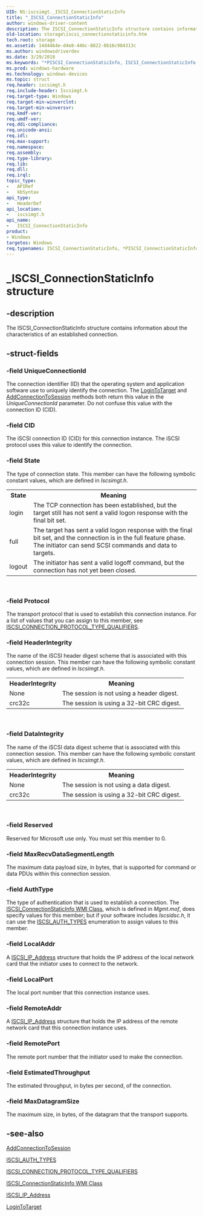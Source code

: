 ```yaml
---
UID: NS:iscsimgt._ISCSI_ConnectionStaticInfo
title: "_ISCSI_ConnectionStaticInfo"
author: windows-driver-content
description: The ISCSI_ConnectionStaticInfo structure contains information about the characteristics of an established connection.
old-location: storage\iscsi_connectionstaticinfo.htm
tech.root: storage
ms.assetid: 14d4464e-d4e8-446c-8822-0b16c984313c
ms.author: windowsdriverdev
ms.date: 3/29/2018
ms.keywords: "*PISCSI_ConnectionStaticInfo, ISCSI_ConnectionStaticInfo, ISCSI_ConnectionStaticInfo structure [Storage Devices], PISCSI_ConnectionStaticInfo, PISCSI_ConnectionStaticInfo structure pointer [Storage Devices], _ISCSI_ConnectionStaticInfo, iscsimgt/ISCSI_ConnectionStaticInfo, iscsimgt/PISCSI_ConnectionStaticInfo, storage.iscsi_connectionstaticinfo, structs-iSCSI_ef0dc102-31e4-466e-b094-d4a6b6a01ce6.xml"
ms.prod: windows-hardware
ms.technology: windows-devices
ms.topic: struct
req.header: iscsimgt.h
req.include-header: Iscsimgt.h
req.target-type: Windows
req.target-min-winverclnt: 
req.target-min-winversvr: 
req.kmdf-ver: 
req.umdf-ver: 
req.ddi-compliance: 
req.unicode-ansi: 
req.idl: 
req.max-support: 
req.namespace: 
req.assembly: 
req.type-library: 
req.lib: 
req.dll: 
req.irql: 
topic_type:
-	APIRef
-	kbSyntax
api_type:
-	HeaderDef
api_location:
-	iscsimgt.h
api_name:
-	ISCSI_ConnectionStaticInfo
product:
- Windows
targetos: Windows
req.typenames: ISCSI_ConnectionStaticInfo, *PISCSI_ConnectionStaticInfo
---
```


# _ISCSI_ConnectionStaticInfo structure


## -description


The ISCSI_ConnectionStaticInfo structure contains information about the characteristics of an established connection.


## -struct-fields




### -field UniqueConnectionId

The connection identifier (ID) that the operating system and application software use to uniquely identify the connection. The <a href="https://msdn.microsoft.com/library/windows/hardware/ff561599">LoginToTarget</a> and <a href="https://msdn.microsoft.com/library/windows/hardware/ff550121">AddConnectionToSession</a> methods both return this value in the <i>UniqueConnectionId</i> parameter. Do not confuse this value with the connection ID (CID).


### -field CID

The iSCSI connection ID (CID) for this connection instance. The iSCSI protocol uses this value to identify the connection.


### -field State

The type of connection state. This member can have the following symbolic constant values, which are defined in <i>Iscsimgt.h</i>.

<table>
<tr>
<th>State</th>
<th>Meaning</th>
</tr>
<tr>
<td>
login

</td>
<td>
The TCP connection has been established, but the target still has not sent a valid logon response with the final bit set. 

</td>
</tr>
<tr>
<td>
full

</td>
<td>
The target has sent a valid logon response with the final bit set, and the connection is in the full feature phase. The initiator can send SCSI commands and data to targets. 

</td>
</tr>
<tr>
<td>
logout

</td>
<td>
The initiator has sent a valid logoff command, but the connection has not yet been closed.

</td>
</tr>
</table>
 


### -field Protocol

The transport protocol that is used to establish this connection instance. For a list of values that you can assign to this member, see <a href="https://msdn.microsoft.com/library/windows/hardware/ff561494">ISCSI_CONNECTION_PROTOCOL_TYPE_QUALIFIERS</a>.


### -field HeaderIntegrity

The name of the iSCSI header digest scheme that is associated with this connection session. This member can have the following symbolic constant values, which are defined in <i>Iscsimgt.h</i>.

<table>
<tr>
<th>HeaderIntegrity</th>
<th>Meaning</th>
</tr>
<tr>
<td>
None

</td>
<td>
The session is not using a header digest. 

</td>
</tr>
<tr>
<td>
crc32c

</td>
<td>
The session is using a 32-bit CRC digest.

</td>
</tr>
</table>
 


### -field DataIntegrity

The name of the iSCSI data digest scheme that is associated with this connection session. This member can have the following symbolic constant values, which are defined in <i>Iscsimgt.h</i>.

<table>
<tr>
<th>HeaderIntegrity</th>
<th>Meaning</th>
</tr>
<tr>
<td>
None

</td>
<td>
The session is not using a data digest. 

</td>
</tr>
<tr>
<td>
crc32c

</td>
<td>
The session is using a 32-bit CRC digest.

</td>
</tr>
</table>
 


### -field Reserved

Reserved for Microsoft use only. You must set this member to 0.


### -field MaxRecvDataSegmentLength

The maximum data payload size, in bytes, that is supported for command or data PDUs within this connection session.


### -field AuthType

The type of authentication that is used to establish a connection. The <a href="https://msdn.microsoft.com/library/windows/hardware/ff561490">ISCSI_ConnectionStaticInfo WMI Class</a>, which is defined in <i>Mgmt.mof</i>, does specify values for this member; but if your software includes <i>Iscsidsc.h</i>, it can use the <a href="https://msdn.microsoft.com/library/windows/hardware/ff561486">ISCSI_AUTH_TYPES</a> enumeration to assign values to this member.


### -field LocalAddr

A <a href="https://msdn.microsoft.com/library/windows/hardware/ff561536">ISCSI_IP_Address</a> structure that holds the IP address of the local network card that the initiator uses to connect to the network.


### -field LocalPort

The local port number that this connection instance uses.


### -field RemoteAddr

A <a href="https://msdn.microsoft.com/library/windows/hardware/ff561536">ISCSI_IP_Address</a> structure that holds the IP address of the remote network card that this connection instance uses.


### -field RemotePort

The remote port number that the initiator used to make the connection.


### -field EstimatedThroughput

The estimated throughput, in bytes per second, of the connection.


### -field MaxDatagramSize

The maximum size, in bytes, of the datagram that the transport supports.


## -see-also




<a href="https://msdn.microsoft.com/library/windows/hardware/ff550121">AddConnectionToSession</a>



<a href="https://msdn.microsoft.com/library/windows/hardware/ff561486">ISCSI_AUTH_TYPES</a>



<a href="https://msdn.microsoft.com/library/windows/hardware/ff561494">ISCSI_CONNECTION_PROTOCOL_TYPE_QUALIFIERS</a>



<a href="https://msdn.microsoft.com/library/windows/hardware/ff561490">ISCSI_ConnectionStaticInfo WMI Class</a>



<a href="https://msdn.microsoft.com/library/windows/hardware/ff561536">ISCSI_IP_Address</a>



<a href="https://msdn.microsoft.com/library/windows/hardware/ff561599">LoginToTarget</a>
 

 

